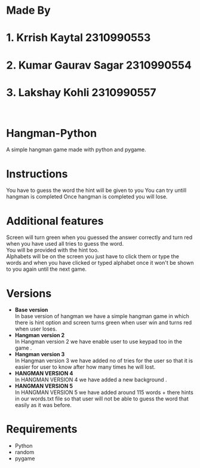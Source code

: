 # Made By 
# 1. Krrish Kaytal 2310990553
# 2. Kumar Gaurav Sagar 2310990554
# 3. Lakshay Kohli 2310990557
</br>

# Hangman-Python
A simple hangman game made with python and pygame.

# Instructions
You have to guess the word the hint will be given to you 
You can try untill hangman is completed
Once hangman is completed you will lose.

# Additional features
Screen will turn green when you guessed the answer correctly 
and turn red when you have used all tries to guess the word.<br>
You will be provided with the hint too.<br>
Alphabets will be on the screen you just have to click them or type the words 
and when you have clicked or typed alphabet once it won't be shown to you again until the next game.

# Versions
<ul>
<li> <b>Base version </b></li>
In base version of hangman we have a simple hangman game in which there is hint option and screen turns green when user win and turns red when user loses.
<li><b> Hangman version 2 </b></li>
In Hangman version 2 we have enable user to use keypad too in the game .
<li> <b> Hangman version 3 </b> </li>
In Hangman version 3 we have added no of tries for the user so that it is easier for user to know after how many times he will lost.
<li><b>HANGMAN VERSION 4 </b></li>
In HANGMAN VERSION 4 we have added a new background .
<li><b>HANGMAN VERSION 5 </b></li>
In HANGMAN VERSION 5 we have added around 115 words + there hints in our words.txt file so that user will not be able to guess the word that easily as it was before.
</ul>






# Requirements
- Python 
- random
- pygame


